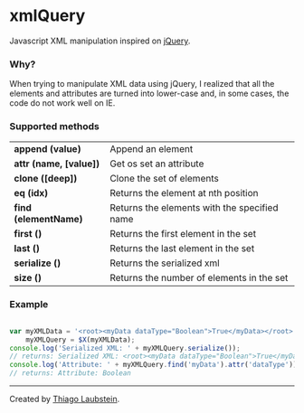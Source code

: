 xmlQuery
===================

Javascript XML manipulation inspired on [jQuery](http://jquery.com/).

### Why?

When trying to manipulate XML data using jQuery, I realized that all the elements and attributes are turned into lower-case and, in some cases, the code do not work well on IE.

### Supported methods

<table>
    <tbody>
        <tr>
            <td><b>append (value)</b></td><td>Append an element</td>
        </tr>
        <tr>
			<td><b>attr (name, [value])</b></td><td>Get os set an attribute</td>
        </tr>
        <tr>
		    <td><b>clone ([deep])</b></td><td>Clone the set of elements</td>
        </tr>
        <tr>
		    <td><b>eq (idx)</b></td><td>Returns the element at nth position</td>
        </tr>
        <tr>
			<td><b>find (elementName)</b></td><td>Returns the elements with the specified name</td>
        </tr>
        <tr>
			<td><b>first ()</b></td><td>Returns the first element in the set</td>
        </tr>
        <tr>
			<td><b>last ()</b></td><td>Returns the last element in the set</td>
        </tr>
        <tr>
			<td><b>serialize ()</b></td><td>Returns the serialized xml</td>
        </tr>
        <tr>
			<td><b>size ()</b></td><td>Returns the number of elements in the set</td>
        </tr>
    </tbody>
</table>

### Example

```javascript

var myXMLData = '<root><myData dataType="Boolean">True</myData></root>',
	myXMLQuery = $X(myXMLData);
console.log('Serialized XML: ' + myXMLQuery.serialize());
// returns: Serialized XML: <root><myData dataType="Boolean">True</myData></root>
console.log('Attribute: ' + myXMLQuery.find('myData').attr('dataType'));
// returns: Attribute: Boolean

```

--------------------------------------

Created by [Thiago Laubstein](http://github.com/laubstein).
